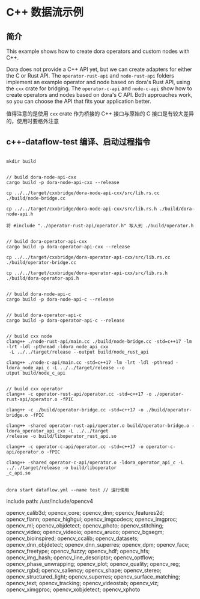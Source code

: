 # C++ 数据流示例

## 简介

This example shows how to create dora operators and custom nodes with C++.

Dora does not provide a C++ API yet, but we can create adapters for either the C or Rust API. The `operator-rust-api` and `node-rust-api` folders implement an example operator and node based on dora's Rust API, using the `cxx` crate for bridging. The `operator-c-api` and `node-c-api` show how to create operators and nodes based on dora's C API. Both approaches work, so you can choose the API that fits your application better.

值得注意的是使用 `cxx` crate 作为桥接的 C++ 接口与原始的 C 接口是有较大差异的，使用时要格外注意

## c++-dataflow-test 编译、启动过程指令

```

mkdir build


// build dora-node-api-cxx
cargo build -p dora-node-api-cxx --release

cp ../../target/cxxbridge/dora-node-api-cxx/src/lib.rs.cc ./build/node-bridge.cc

cp ../../target/cxxbridge/dora-node-api-cxx/src/lib.rs.h ./build/dora-node-api.h

将 #include "../operator-rust-api/operator.h" 写入到 ./build/operator.h


// build dora-operator-api-cxx
cargo build -p dora-operator-api-cxx --release

cp ../../target/cxxbridge/dora-operator-api-cxx/src/lib.rs.cc ./build/operator-bridge.cc

cp ../../target/cxxbridge/dora-operator-api-cxx/src/lib.rs.h ./build/dora-operator-api.h


// build dora-node-api-c
cargo build -p dora-node-api-c --release


// build dora-operator-api-c
cargo build -p dora-operator-api-c --release


// build cxx node
clang++ ./node-rust-api/main.cc ./build/node-bridge.cc -std=c++17 -lm -lrt -ldl -pthread -ldora_node_api_cxx
 -L ../../target/release --output build/node_rust_api

clang++ ./node-c-api/main.cc -std=c++17 -lm -lrt -ldl -pthread -ldora_node_api_c -L ../../target/release --o
utput build/node_c_api


// build cxx operator
clang++ -c operator-rust-api/operator.cc -std=c++17 -o ./operator-rust-api/operator.o -fPIC

clang++ -c ./build/operator-bridge.cc -std=c++17 -o ./build/operator-bridge.o -fPIC

clang++ -shared operator-rust-api/operator.o build/operator-bridge.o -ldora_operator_api_cxx -L ../../target
/release -o build/liboperator_rust_api.so

clang++ -c operator-c-api/operator.cc -std=c++17 -o operator-c-api/operator.o -fPIC

clang++ -shared operator-c-api/operator.o -ldora_operator_api_c -L ../../target/release -o build/liboperator
_c_api.so


dora start dataflow.yml --name test // 运行使用

```

include path: /usr/include/opencv4

opencv_calib3d;
opencv_core;
opencv_dnn;
opencv_features2d;
opencv_flann;
opencv_highgui;
opencv_imgcodecs;
opencv_imgproc;
opencv_ml;
opencv_objdetect;
opencv_photo;
opencv_stitching;
opencv_video;
opencv_videoio;
opencv_aruco;
opencv_bgsegm;
opencv_bioinspired;
opencv_ccalib;
opencv_datasets;
opencv_dnn_objdetect;
opencv_dnn_superres;
opencv_dpm;
opencv_face;
opencv_freetype;
opencv_fuzzy;
opencv_hdf;
opencv_hfs;
opencv_img_hash;
opencv_line_descriptor;
opencv_optflow;
opencv_phase_unwrapping;
opencv_plot;
opencv_quality;
opencv_reg;
opencv_rgbd;
opencv_saliency;
opencv_shape;
opencv_stereo;
opencv_structured_light;
opencv_superres;
opencv_surface_matching;
opencv_text;
opencv_tracking;
opencv_videostab;
opencv_viz;
opencv_ximgproc;
opencv_xobjdetect;
opencv_xphoto
